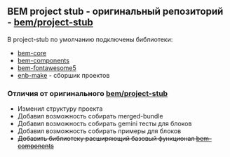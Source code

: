 ## BEM project stub - оригинальный репозиторий - [bem/project-stub](https://github.com/bem/project-stub)

В project-stub по умолчанию подключены библиотеки:
* [bem-core](https://ru.bem.info/libs/bem-core/)
* [bem-components](https://ru.bem.info/libs/bem-components/)
* [bem-fontawesome5](https://github.com/b1tc0re/bem-fontawesome5)
* [enb-make](https://github.com/b1tc0re/enb-make) - сборшик проектов

### Отличия от оригинального [bem/project-stub](https://github.com/bem/project-stub)
* Изменил структуру проекта
* Добавил возможность собирать merged-bundle
* Добавил возможность собирать gemini тесты для блоков
* Добавил возможность собирать примеры для блоков
* ~~Добавить библиотеку расширяющий базовый функционал [bem-components](https://ru.bem.info/libs/bem-components/)~~
